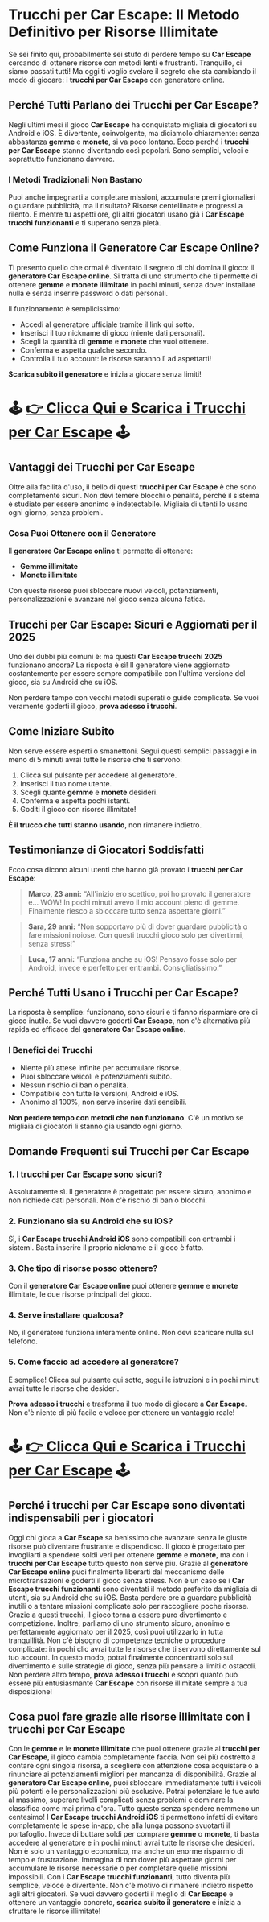 <h1>Trucchi per Car Escape: Il Metodo Definitivo per Risorse Illimitate</h1>

<p>Se sei finito qui, probabilmente sei stufo di perdere tempo su <strong>Car Escape</strong> cercando di ottenere risorse con metodi lenti e frustranti. Tranquillo, ci siamo passati tutti! Ma oggi ti voglio svelare il segreto che sta cambiando il modo di giocare: i <strong>trucchi per Car Escape</strong> con generatore online.</p>

<h2>Perché Tutti Parlano dei Trucchi per Car Escape?</h2>

<p>Negli ultimi mesi il gioco <strong>Car Escape</strong> ha conquistato migliaia di giocatori su Android e iOS. È divertente, coinvolgente, ma diciamolo chiaramente: senza abbastanza <strong>gemme</strong> e <strong>monete</strong>, si va poco lontano. Ecco perché i <strong>trucchi per Car Escape</strong> stanno diventando così popolari. Sono semplici, veloci e soprattutto funzionano davvero.</p>

<h3>I Metodi Tradizionali Non Bastano</h3>

<p>Puoi anche impegnarti a completare missioni, accumulare premi giornalieri o guardare pubblicità, ma il risultato? Risorse centellinate e progressi a rilento. E mentre tu aspetti ore, gli altri giocatori usano già i <strong>Car Escape trucchi funzionanti</strong> e ti superano senza pietà.</p>

<h2>Come Funziona il Generatore Car Escape Online?</h2>

<p>Ti presento quello che ormai è diventato il segreto di chi domina il gioco: il <strong>generatore Car Escape online</strong>. Si tratta di uno strumento che ti permette di ottenere <strong>gemme</strong> e <strong>monete illimitate</strong> in pochi minuti, senza dover installare nulla e senza inserire password o dati personali.</p>

<p>Il funzionamento è semplicissimo:</p>

<ul>
<li>Accedi al generatore ufficiale tramite il link qui sotto.</li>
<li>Inserisci il tuo nickname di gioco (niente dati personali).</li>
<li>Scegli la quantità di <strong>gemme</strong> e <strong>monete</strong> che vuoi ottenere.</li>
<li>Conferma e aspetta qualche secondo.</li>
<li>Controlla il tuo account: le risorse saranno lì ad aspettarti!</li>
</ul>

<p><strong>Scarica subito il generatore</strong> e inizia a giocare senza limiti!</p>

# 🕹️ **[👉 Clicca Qui e Scarica i Trucchi per Car Escape](https://tinyurl.com/marrygiochis)** 🕹️

<h2>Vantaggi dei Trucchi per Car Escape</h2>

<p>Oltre alla facilità d'uso, il bello di questi <strong>trucchi per Car Escape</strong> è che sono completamente sicuri. Non devi temere blocchi o penalità, perché il sistema è studiato per essere anonimo e indetectabile. Migliaia di utenti lo usano ogni giorno, senza problemi.</p>

<h3>Cosa Puoi Ottenere con il Generatore</h3>

<p>Il <strong>generatore Car Escape online</strong> ti permette di ottenere:</p>

<ul>
<li><strong>Gemme illimitate</strong></li>
<li><strong>Monete illimitate</strong></li>
</ul>

<p>Con queste risorse puoi sbloccare nuovi veicoli, potenziamenti, personalizzazioni e avanzare nel gioco senza alcuna fatica.</p>

<h2>Trucchi per Car Escape: Sicuri e Aggiornati per il 2025</h2>

<p>Uno dei dubbi più comuni è: ma questi <strong>Car Escape trucchi 2025</strong> funzionano ancora? La risposta è sì! Il generatore viene aggiornato costantemente per essere sempre compatibile con l'ultima versione del gioco, sia su Android che su iOS.</p>

<p>Non perdere tempo con vecchi metodi superati o guide complicate. Se vuoi veramente goderti il gioco, <strong>prova adesso i trucchi</strong>.</p>

<h2>Come Iniziare Subito</h2>

<p>Non serve essere esperti o smanettoni. Segui questi semplici passaggi e in meno di 5 minuti avrai tutte le risorse che ti servono:</p>

<ol>
<li>Clicca sul pulsante per accedere al generatore.</li>
<li>Inserisci il tuo nome utente.</li>
<li>Scegli quante <strong>gemme</strong> e <strong>monete</strong> desideri.</li>
<li>Conferma e aspetta pochi istanti.</li>
<li>Goditi il gioco con risorse illimitate!</li>
</ol>

<p><strong>È il trucco che tutti stanno usando</strong>, non rimanere indietro.</p>

<h2>Testimonianze di Giocatori Soddisfatti</h2>

<p>Ecco cosa dicono alcuni utenti che hanno già provato i <strong>trucchi per Car Escape</strong>:</p>

<blockquote>
<p><strong>Marco, 23 anni:</strong> “All'inizio ero scettico, poi ho provato il generatore e… WOW! In pochi minuti avevo il mio account pieno di gemme. Finalmente riesco a sbloccare tutto senza aspettare giorni.”</p>
</blockquote>

<blockquote>
<p><strong>Sara, 29 anni:</strong> “Non sopportavo più di dover guardare pubblicità o fare missioni noiose. Con questi trucchi gioco solo per divertirmi, senza stress!”</p>
</blockquote>

<blockquote>
<p><strong>Luca, 17 anni:</strong> “Funziona anche su iOS! Pensavo fosse solo per Android, invece è perfetto per entrambi. Consigliatissimo.”</p>
</blockquote>

<h2>Perché Tutti Usano i Trucchi per Car Escape?</h2>

<p>La risposta è semplice: funzionano, sono sicuri e ti fanno risparmiare ore di gioco inutile. Se vuoi davvero goderti <strong>Car Escape</strong>, non c'è alternativa più rapida ed efficace del <strong>generatore Car Escape online</strong>.</p>

<h3>I Benefici dei Trucchi</h3>

<ul>
<li>Niente più attese infinite per accumulare risorse.</li>
<li>Puoi sbloccare veicoli e potenziamenti subito.</li>
<li>Nessun rischio di ban o penalità.</li>
<li>Compatibile con tutte le versioni, Android e iOS.</li>
<li>Anonimo al 100%, non serve inserire dati sensibili.</li>
</ul>

<p><strong>Non perdere tempo con metodi che non funzionano</strong>. C'è un motivo se migliaia di giocatori li stanno già usando ogni giorno.</p>

<h2>Domande Frequenti sui Trucchi per Car Escape</h2>

<h3>1. I trucchi per Car Escape sono sicuri?</h3>
<p>Assolutamente sì. Il generatore è progettato per essere sicuro, anonimo e non richiede dati personali. Non c'è rischio di ban o blocchi.</p>

<h3>2. Funzionano sia su Android che su iOS?</h3>
<p>Sì, i <strong>Car Escape trucchi Android iOS</strong> sono compatibili con entrambi i sistemi. Basta inserire il proprio nickname e il gioco è fatto.</p>

<h3>3. Che tipo di risorse posso ottenere?</h3>
<p>Con il <strong>generatore Car Escape online</strong> puoi ottenere <strong>gemme</strong> e <strong>monete</strong> illimitate, le due risorse principali del gioco.</p>

<h3>4. Serve installare qualcosa?</h3>
<p>No, il generatore funziona interamente online. Non devi scaricare nulla sul telefono.</p>

<h3>5. Come faccio ad accedere al generatore?</h3>
<p>È semplice! Clicca sul pulsante qui sotto, segui le istruzioni e in pochi minuti avrai tutte le risorse che desideri.</p>

<p><strong>Prova adesso i trucchi</strong> e trasforma il tuo modo di giocare a <strong>Car Escape</strong>. Non c'è niente di più facile e veloce per ottenere un vantaggio reale!</p>

# 🕹️ **[👉 Clicca Qui e Scarica i Trucchi per Car Escape](https://tinyurl.com/marrygiochis)** 🕹️

<h2>Perché i trucchi per Car Escape sono diventati indispensabili per i giocatori</h2>

<p>Oggi chi gioca a <strong>Car Escape</strong> sa benissimo che avanzare senza le giuste risorse può diventare frustrante e dispendioso. Il gioco è progettato per invogliarti a spendere soldi veri per ottenere <strong>gemme</strong> e <strong>monete</strong>, ma con i <strong>trucchi per Car Escape</strong> tutto questo non serve più. Grazie al <strong>generatore Car Escape online</strong> puoi finalmente liberarti dal meccanismo delle microtransazioni e goderti il gioco senza stress. Non è un caso se i <strong>Car Escape trucchi funzionanti</strong> sono diventati il metodo preferito da migliaia di utenti, sia su Android che su iOS. Basta perdere ore a guardare pubblicità inutili o a tentare missioni complicate solo per raccogliere poche risorse. Grazie a questi trucchi, il gioco torna a essere puro divertimento e competizione. Inoltre, parliamo di uno strumento sicuro, anonimo e perfettamente aggiornato per il 2025, così puoi utilizzarlo in tutta tranquillità. Non c'è bisogno di competenze tecniche o procedure complicate: in pochi clic avrai tutte le risorse che ti servono direttamente sul tuo account. In questo modo, potrai finalmente concentrarti solo sul divertimento e sulle strategie di gioco, senza più pensare a limiti o ostacoli. Non perdere altro tempo, <strong>prova adesso i trucchi</strong> e scopri quanto può essere più entusiasmante <strong>Car Escape</strong> con risorse illimitate sempre a tua disposizione!</p>

<h2>Cosa puoi fare grazie alle risorse illimitate con i trucchi per Car Escape</h2>

<p>Con le <strong>gemme</strong> e le <strong>monete illimitate</strong> che puoi ottenere grazie ai <strong>trucchi per Car Escape</strong>, il gioco cambia completamente faccia. Non sei più costretto a contare ogni singola risorsa, a scegliere con attenzione cosa acquistare o a rinunciare ai potenziamenti migliori per mancanza di disponibilità. Grazie al <strong>generatore Car Escape online</strong>, puoi sbloccare immediatamente tutti i veicoli più potenti e le personalizzazioni più esclusive. Potrai potenziare le tue auto al massimo, superare livelli complicati senza problemi e dominare la classifica come mai prima d'ora. Tutto questo senza spendere nemmeno un centesimo! I <strong>Car Escape trucchi Android iOS</strong> ti permettono infatti di evitare completamente le spese in-app, che alla lunga possono svuotarti il portafoglio. Invece di buttare soldi per comprare <strong>gemme</strong> o <strong>monete</strong>, ti basta accedere al generatore e in pochi minuti avrai tutte le risorse che desideri. Non è solo un vantaggio economico, ma anche un enorme risparmio di tempo e frustrazione. Immagina di non dover più aspettare giorni per accumulare le risorse necessarie o per completare quelle missioni impossibili. Con i <strong>Car Escape trucchi funzionanti</strong>, tutto diventa più semplice, veloce e divertente. Non c'è motivo di rimanere indietro rispetto agli altri giocatori. Se vuoi davvero goderti il meglio di <strong>Car Escape</strong> e ottenere un vantaggio concreto, <strong>scarica subito il generatore</strong> e inizia a sfruttare le risorse illimitate!</p>
